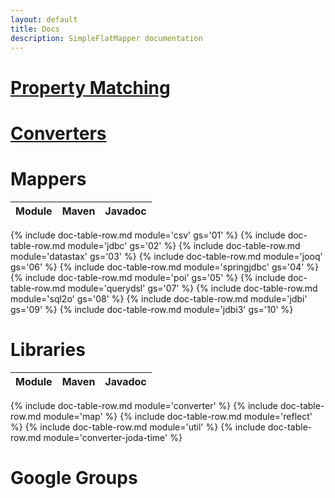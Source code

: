 ```yaml
---
layout: default
title: Docs
description: SimpleFlatMapper documentation
---
```


# [Property Matching](0201-property-mapping.html)

# [Converters](0202-converters.html)
# Mappers

| Module | Maven | Javadoc |
|----|---:|---:|
{% include doc-table-row.md module='csv' gs='01' %}
{% include doc-table-row.md module='jdbc' gs='02' %}
{% include doc-table-row.md module='datastax' gs='03' %}
{% include doc-table-row.md module='jooq' gs='06' %}
{% include doc-table-row.md module='springjdbc' gs='04' %}
{% include doc-table-row.md module='poi' gs='05' %}
{% include doc-table-row.md module='querydsl' gs='07' %}
{% include doc-table-row.md module='sql2o' gs='08' %}
{% include doc-table-row.md module='jdbi' gs='09' %}
{% include doc-table-row.md module='jdbi3' gs='10' %}

# Libraries

|Module|Maven|Javadoc|
|----|---|---|
{% include doc-table-row.md module='converter' %}
{% include doc-table-row.md module='map' %}
{% include doc-table-row.md module='reflect' %}
{% include doc-table-row.md module='util' %}
{% include doc-table-row.md module='converter-joda-time' %}


# Google Groups
 
 <iframe id="forum_embed"
   src="javascript:void(0)"
   scrolling="no"
   frameborder="0"
   width="900"
   height="700">
 </iframe>
 <script type="text/javascript">
   document.getElementById('forum_embed').src =
      'https://groups.google.com/forum/embed/?place=forum/simpleflatmapper'
      + '&showsearch=true&showpopout=true&showtabs=false'
      + '&parenturl=' + encodeURIComponent(window.location.href);
 </script> 
 


 
